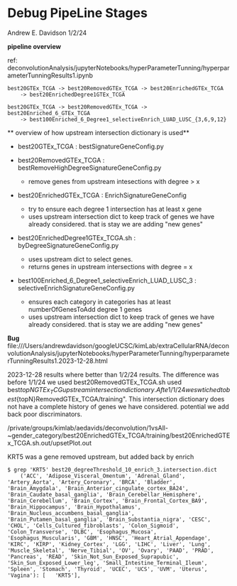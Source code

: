# Debug PipeLine Stages
Andrew E. Davidson
1/2/24

**pipeline overview**  

ref: deconvolutionAnalysis/jupyterNotebooks/hyperParameterTunning/hyperparameterTunningResults1.ipynb  

```
best20GTEx_TCGA -> best20RemovedGTEx_TCGA -> best20EnrichedGTEx_TCGA 
    -> best20EnrichedDegree1GTEx_TCGA
                                          
best20GTEx_TCGA -> best20RemovedGTEx_TCGA -> best20Enriched_6_GTEx_TCGA 
    -> best100Enriched_6_Degree1_selectiveEnrich_LUAD_LUSC_{3,6,9,12}
```

** overview of how upstream intersection dictionary is used**

- best20GTEx_TCGA : bestSignatureGeneConfig.py

- best20RemovedGTEx_TCGA : bestRemoveHighDegreeSignatureGeneConfig.py
  + remove genes from upstream intesections with degree > x
  
- best20EnrichedGTEx_TCGA  : EnrichSignatureGeneConfig
  + try to ensure each degree 1 intersection has at least x gene
  +  uses upstream intersection dict to keep track of genes we have already considered. that is stay we are adding "new genes"
  
- best20EnrichedDegree1GTEx_TCGA.sh : byDegreeSignatureGeneConfig.py
  + uses upstream dict to select genes.
  + returns genes in upstream intersections with degree = x
  
- best100Enriched_6_Degree1_selectiveEnrich_LUAD_LUSC_3 : selectiveEnrichSignatureGeneConfig.py
  + ensures each category in categories has at least numberOfGenesToAdd degree 1 genes
  + uses upstream intersection dict to keep track of genes we have already considered. that is stay we are adding "new genes"


**Bug**
file:///Users/andrewdavidson/googleUCSC/kimLab/extraCellularRNA/deconvolutionAnalysis/jupyterNotebooks/hyperParameterTunning/hyperparameterTunningResults1.2023-12-28.html

2023-12-28 results where better than 1/2/24 results. The difference was before 1/1/24 we used
best20RemovedGTEx_TCGA.sh used best${topN}GTEx_TCG upstream intersection dictionary. Afte 1/1/24 we swtiched to best${topN}RemovedGTEx_TCGA/training". This intersection dictionary does not have a complete history of genes we have considered. potential we add back poor discriminators. 

/private/groups/kimlab/aedavids/deconvolution/1vsAll-~gender_category/best20EnrichedGTEx_TCGA/training/best20EnrichedGTEx_TCGA.sh.out/upsetPlot.out

KRT5 was a gene removed upstream, but added back by enrich
```
$ grep 'KRT5' best20_degreeThreshold_10_enrich_3.intersection.dict
    ('ACC', 'Adipose_Visceral_Omentum', 'Adrenal_Gland', 'Artery_Aorta', 'Artery_Coronary', 'BRCA', 'Bladder', 'Brain_Amygdala', 'Brain_Anterior_cingulate_cortex_BA24', 'Brain_Caudate_basal_ganglia', 'Brain_Cerebellar_Hemisphere', 'Brain_Cerebellum', 'Brain_Cortex', 'Brain_Frontal_Cortex_BA9', 'Brain_Hippocampus', 'Brain_Hypothalamus', 'Brain_Nucleus_accumbens_basal_ganglia', 'Brain_Putamen_basal_ganglia', 'Brain_Substantia_nigra', 'CESC', 'CHOL', 'Cells_Cultured_fibroblasts', 'Colon_Sigmoid', 'Colon_Transverse', 'DLBC', 'Esophagus_Mucosa', 'Esophagus_Muscularis', 'GBM', 'HNSC', 'Heart_Atrial_Appendage', 'KIRC', 'KIRP', 'Kidney_Cortex', 'LGG', 'LIHC', 'Liver', 'Lung', 'Muscle_Skeletal', 'Nerve_Tibial', 'OV', 'Ovary', 'PAAD', 'PRAD', 'Pancreas', 'READ', 'Skin_Not_Sun_Exposed_Suprapubic', 'Skin_Sun_Exposed_Lower_leg', 'Small_Intestine_Terminal_Ileum', 'Spleen', 'Stomach', 'Thyroid', 'UCEC', 'UCS', 'UVM', 'Uterus', 'Vagina'): [   'KRT5'],
```


